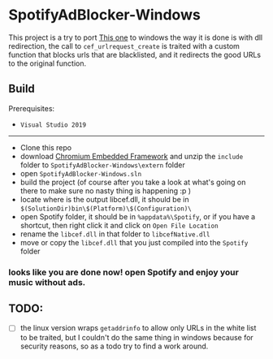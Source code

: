 # SpotifyAdBlocker-Windows

This project is a try to port [This one](https://github.com/abba23/spotify-adblock-linux) to windows
the way it is done is with dll redirection, the call to `cef_urlrequest_create` is traited with a custom function that blocks urls that are blacklisted, and it redirects the good URLs to the original function.

## Build

Prerequisites:

  * `Visual Studio 2019`
  
--------------------

  * Clone this repo
  * download [Chromium Embedded Framework](https://cef-builds.spotifycdn.com/cef_binary_89.0.18%2Bgb36241d%2Bchromium-89.0.4389.114_windows32_minimal.tar.bz2) and unzip the `include` folder to `SpotifyAdBlocker-Windows\extern` folder
  * open `SpotifyAdBlocker-Windows.sln`
  * build the project (of course after you take a look at what's going on there to make sure no nasty thing is happening :p )
  * locate where is the output libcef.dll, it should be in `$(SolutionDir)bin\$(Platform)\$(Configuration)\`
  * open Spotify folder, it should be in `%appdata%\Spotify`, or if you have a shortcut, then right click it and click on `Open File Location`
  * rename the `libcef.dll` in that folder to `libcefNative.dll`
  * move or copy the `libcef.dll` that you just compiled into the `Spotify` folder
  

### looks like you are done now! open Spotify and enjoy your music without ads.

## TODO:

  - [ ] the linux version wraps `getaddrinfo` to allow only URLs in the white list to be traited, but I couldn't do the same thing in windows because for security reasons, so as a todo try to find a work around.
